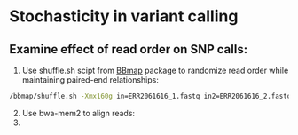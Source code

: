 # Stochasticity in variant calling

## Examine effect of read order on SNP calls:
1. Use shuffle.sh scipt from [BBmap](https://github.com/BioInfoTools/BBMap) package to randomize read order while maintaining paired-end relationships:
```bash
/bbmap/shuffle.sh -Xmx160g in=ERR2061616_1.fastq in2=ERR2061616_2.fastq out=ERR2061616rnd_1.fq out2=ERR2061616rnd_2.fq overwrite=true interleaved=false
```
2. Use bwa-mem2 to align reads:
3. 
